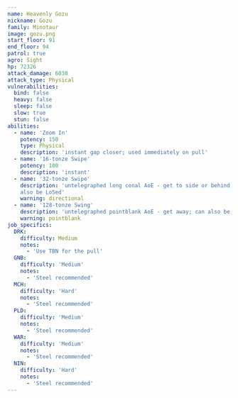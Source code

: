 ```yaml
---
name: Heavenly Gozu
nickname: Gozu
family: Minotaur
image: gozu.png
start_floor: 91
end_floor: 94
patrol: true
agro: Sight
hp: 72326
attack_damage: 6030
attack_type: Physical
vulnerabilities:
  bind: false
  heavy: false
  sleep: false
  slow: true
  stun: false
abilities:
  - name: 'Zoom In'
    potency: 150
    type: Physical
    description: 'instant gap closer; used immediately on pull'
  - name: '16-tonze Swipe'
    potency: 100
    description: 'instant'
  - name: '32-tonze Swipe'
    description: 'untelegraphed long conal AoE - get to side or behind; can
    also be LoSed'
    warning: directional
  - name: '128-tonze Swing'
    description: 'untelegraphed pointblank AoE - get away; can also be LoSed'
    warning: pointblank
job_specifics:
  DRK:
    difficulty: Medium
    notes:
      - 'Use TBN for the pull'
  GNB:
    difficulty: 'Medium'
    notes:
      - 'Steel recommended'
  MCH:
    difficulty: 'Hard'
    notes:
      - 'Steel recommended'
  PLD:
    difficulty: 'Medium'
    notes:
      - 'Steel recommended'
  WAR:
    difficulty: 'Medium'
    notes:
      - 'Steel recommended'
  NIN:
    difficulty: 'Hard'
    notes:
      - 'Steel recommended'
---
```

